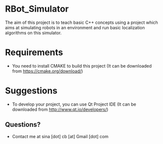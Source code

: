 # RBot_Simulator
The aim of this project is to teach basic C++ concepts using a project which aims at simulating robots in an environment and run basic localization algorithms on this simulator.

# Requirements
- You need to install CMAKE to build this project (It can be downloaded from https://cmake.org/download/)

# Suggestions
- To develop your project, you can use Qt Project IDE (It can be downloaded from http://www.qt.io/developers/)

## Questions?
- Contact me at sina [dot] cb [at] Gmail [dot] com
